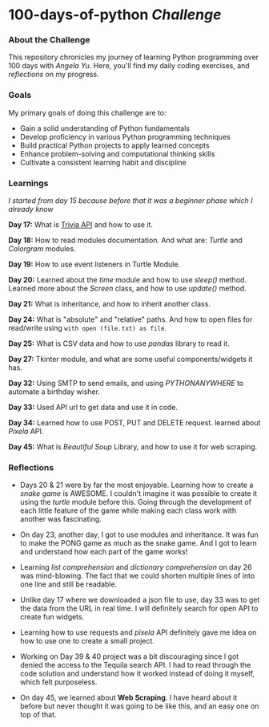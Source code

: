# 100-days-of-python _Challenge_

### About the Challenge

This repository chronicles my journey of learning Python programming over  100 days with _Angela Yu_. Here, you'll find
my daily coding
exercises, and _reflections_ on my progress.

### Goals

My primary goals of doing this challenge are to:

* Gain a solid understanding of Python fundamentals
* Develop proficiency in various Python programming techniques
* Build practical Python projects to apply learned concepts
* Enhance problem-solving and computational thinking skills
* Cultivate a consistent learning habit and discipline

### Learnings
_I started from day 15 because before that it was a beginner phase which I already know_

**Day 17:** What is [Trivia API](https://opentdb.com/api_config.php) and how to use it.

**Day 18:** How to read modules documentation. And what are: _Turtle_ and _Colorgram_ modules.

**Day 19:** How to use event listeners in Turtle Module.

**Day 20:** Learned about the _time_ module and how to use _sleep()_ method. Learned more about the _Screen_ class, and
how to use _update()_ method.

**Day 21:** What is inheritance, and how to inherit another class.

**Day 24:** What is "absolute" and "relative" paths. And how to open files for read/write using ```with open (file.txt) as file```.

**Day 25:** What is CSV data and how to use _pandas_ library to read it.

**Day 27:** Tkinter module, and what are some useful components/widgets it has.

**Day 32:** Using SMTP to send emails, and using _PYTHONANYWHERE_ to automate a birthday wisher.

**Day 33:** Used API url to get data and use it in code.

**Day 34:** Learned how to use POST, PUT and DELETE request. learned about _Pixela_ API.

**Day 45:** What is _Beautiful Soup_ Library, and how to use it for web scraping.


### Reflections

- Days 20 & 21 were by far the most enjoyable. Learning how to create a _snake game_ is AWESOME. I couldn't imagine it
was possible to create it using the _turtle_ module before this. Going through the development of each little feature
of the game while making each class work with another was fascinating.


- On day 23, another day, I got to use modules and inheritance. It was fun to make the PONG game as much as the snake
game. And I got to learn and understand how each part of the game works!


- Learning _list comprehension_ and _dictionary comprehension_ on day 26 was mind-blowing. The fact that we could
shorten multiple lines of into one line and still be readable.


- Unlike day 17 where we downloaded a json file to use, day 33 was to get the data from the URL in real time. I will
definitely search for open API to create fun widgets.


- Learning how to use requests and _pixela_ API definitely gave me idea on how to use one to create a small project.


- Working on Day 39 & 40 project was a bit discouraging since I got denied the access to the Tequila search API. I had
to read through the code solution and understand how it worked instead of doing it myself, which felt purposeless.


- On day 45, we learned about **Web Scraping**. I have heard about it before but never thought it was going to be like
this, and an easy one on top of that.